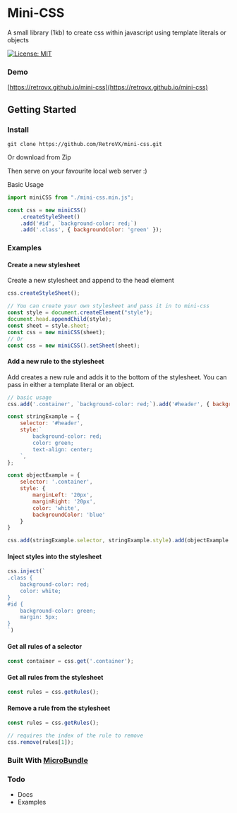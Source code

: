 # Mini-CSS

A small library (1kb) to create css within javascript using template literals or objects

[![License: MIT](https://img.shields.io/badge/License-MIT-yellow.svg)](https://opensource.org/licenses/MIT)


### Demo

[https://retrovx.github.io/mini-css](https://retrovx.github.io/mini-css)

## Getting Started

### Install

```
git clone https://github.com/RetroVX/mini-css.git
```
Or download from Zip

Then serve on your favourite local web server :)  

Basic Usage
```javascript
import miniCSS from "./mini-css.min.js";

const css = new miniCSS()
    .createStyleSheet()
    .add('#id', `background-color: red;`)
    .add('.class', { backgroundColor: 'green' });
```

### Examples

#### Create a new stylesheet
Create a new stylesheet and append to the head element
```javascript
css.createStyleSheet();

// You can create your own stylesheet and pass it in to mini-css
const style = document.createElement("style");
document.head.appendChild(style);
const sheet = style.sheet;
const css = new miniCSS(sheet);
// Or
const css = new miniCSS().setSheet(sheet);
```

#### Add a new rule to the stylesheet
Add creates a new rule and adds it to the bottom of the stylesheet.
You can pass in either a template literal or an object.
```javascript
// basic usage
css.add('.container', `background-color: red;`).add('#header', { backgroundColor: 'yellow' });

const stringExample = {
    selector: '#header',
    style:`
        background-color: red;
        color: green;
        text-align: center;
    `,
};

const objectExample = {
    selector: '.container',
    style: {
        marginLeft: '20px',
        marginRight: '20px',
        color: 'white',
        backgroundColor: 'blue'
    }
}

css.add(stringExample.selector, stringExample.style).add(objectExample.selector, objectExample.style);
```

#### Inject styles into the stylesheet
```javascript
css.inject(`
.class {
    background-color: red;
    color: white;
}
#id {
    background-color: green;
    margin: 5px;
}
`)
```

#### Get all rules of a selector
```javascript
const container = css.get('.container');

```

#### Get all rules from the stylesheet
```javascript
const rules = css.getRules();
```

#### Remove a rule from the stylesheet
```javascript
const rules = css.getRules();

// requires the index of the rule to remove
css.remove(rules[1]);
```

### Built With [MicroBundle](https://github.com/developit/microbundle)

### Todo
* Docs
* Examples